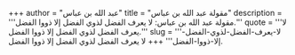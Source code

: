 +++
author = "عبد الله بن عباس"
title = "مقولة عبد الله بن عباس"
description = '''مقولة عبد الله بن عباس: لا يعرف الفضل لذوي الفضل إلا ذووا الفضل.'''
quote = '''لا يعرف الفضل لذوي الفضل إلا ذووا الفضل.'''
slug = '''لا-يعرف-الفضل-لذوي-الفضل-إلا-ذووا-الفضل'''
+++
لا يعرف الفضل لذوي الفضل إلا ذووا الفضل.
